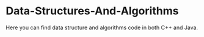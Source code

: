 # Data-Structures-And-Algorithms
Here you can find data structure and algorithms code in both C++ and Java.
